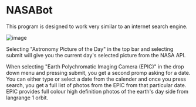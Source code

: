 # NASABot

This program is designed to work very similar to an internet search engine.

![image](https://github.com/Prithwis-2023/NASABot/assets/77130205/772d4f08-eaeb-466d-b134-0684eefed710)

Selecting "Astronomy Picture of the Day" in the top bar and selecting submit will give you the current day's selected picture from the NASA API.

When selecting "Earth Polychromatic Imaging Camera (EPIC)" in the drop down menu and pressing submit, you get a second promp asking for a date. You can either type or select a date from the calender and once you press search, you get a full list of photos from the EPIC from that particular date. EPIC provides full colour high definition photos of the earth's day side from langrange 1 orbit.




